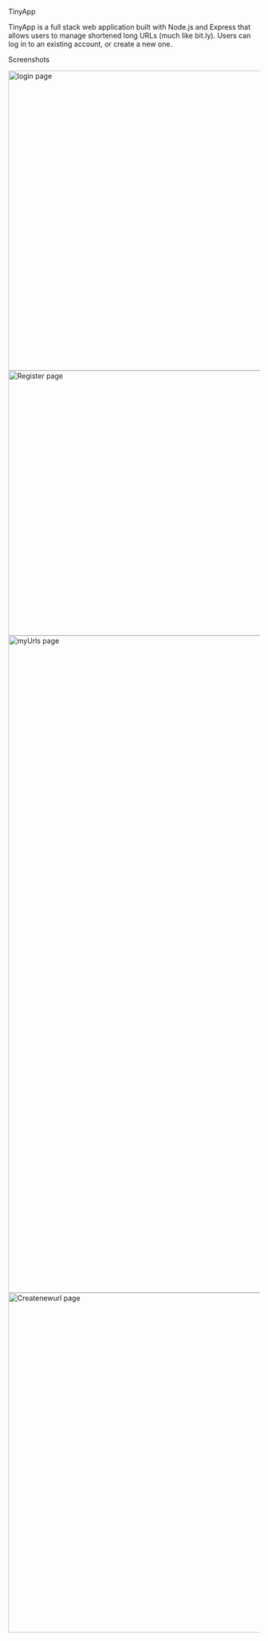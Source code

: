 TinyApp

TinyApp is a full stack web application built with Node.js and Express that allows users to manage shortened long URLs (much like bit.ly). Users can log in to an existing account, or create a new one.



Screenshots

<img width="600" alt="login page" src="https://user-images.githubusercontent.com/121919958/227675336-c723c99b-d446-4b51-a501-32a96b91896f.png">

<img width="530" alt="Register page" src="https://user-images.githubusercontent.com/121919958/227677646-8c8d80cf-a883-4a1a-a226-bfb01f6d34af.png">

<img width="1315" alt="myUrls page" src="https://user-images.githubusercontent.com/121919958/227677677-a18c76fd-4de4-4886-9d2c-6748e282af25.png">

<img width="680" alt="Createnewurl page" src="https://user-images.githubusercontent.com/121919958/227677717-063adc42-32ba-40b9-b729-9bb8aeb9a278.png">

